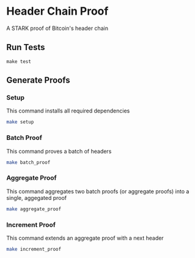 # Header Chain Proof
A STARK proof of Bitcoin's header chain


## Run Tests
```
make test
```

## Generate Proofs

### Setup
This command installs all required dependencies 
```sh
make setup
```

### Batch Proof
This command proves a batch of headers

```sh
make batch_proof
```

### Aggregate Proof
This command aggregates two batch proofs (or aggregate proofs) into a single, aggegated proof

```sh
make aggregate_proof
```

### Increment Proof 
This command extends an aggregate proof with a next header

```sh
make increment_proof
```
